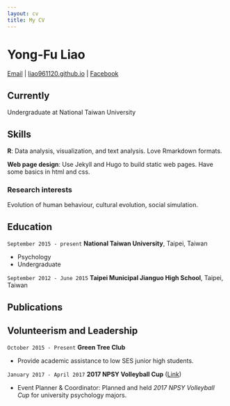 ```yaml
---
layout: cv
title: My CV
---
```

# Yong-Fu Liao

<div id="webaddress">
<a href="mailto:liaomovie2@gmail.com">Email</a>
| <a href="https://liao961120.github.io/">liao961120.github.io</a>
| <a href="https://www.facebook.com/liao961120">Facebook</a>
</div>


## Currently

Undergraduate at National Taiwan University

## Skills

**R**: Data analysis, visualization, and text analysis. Love Rmarkdown formats.

**Web page design**: Use Jekyll and Hugo to build static web pages. Have some basics in html and css.

### Research interests

Evolution of human behaviour, cultural evolution, social simulation.


## Education

`September 2015 - present`
__National Taiwan University__, Taipei, Taiwan

- Psychology
- Undergraduate

`September 2012 - June 2015`
__Taipei Municipal Jianguo High School__, Taipei, Taiwan

## Publications

<!-- A list is also available [online](http://scholar.google.co.uk/citations?user=LTOTl0YAAAAJ) -->


## Volunteerism and Leadership

`October 2015 - Present`
**Green Tree Club**

- Provide academic assistance to low SES junior high students.

`January 2017 - April 2017`
**2017 NPSY Volleyball Cup** ([Link](https://www.facebook.com/npsyvb2017/))

- Event Planner & Coordinator: Planned and held *2017 NPSY Volleyball Cup* for university psychology majors.




